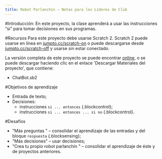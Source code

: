 ```yaml
---
title: Robot Parlanchín — Notas para los Líderes de Club
---
```


#Introducción:
En este proyecto, la clase aprenderá a usar las instrucciones “si” para tomar decisiones en sus programas.

#Recursos
Para este proyecto debe usarse Scratch 2. Scratch 2 puede usarse en línea en [jumpto.cc/scratch-on](http://jumpto.cc/scratch-on) o puede descargarse desde [jumpto.cc/scratch-off](http://jumpto.cc/scratch-off) y usarse sin estar conectado.

La versión completa de este proyecto se puede encontrar <a href="http://scratch.mit.edu/projects/26762091/#editor">online</a>, o se puede descargar haciendo clic en el enlace 'Descargar Materiales del proyecto', que contiene:

+ ChatBot.sb2

#Objetivos de aprendizaje
+ Entrada de texto;
+ Decisiones:
	+ instrucciones `si ... entonces` {.blockcontrol};
	+ instrucciones `si ... entonces ... si no` {.blockcontrol}.

#Desafíos
+ "Más preguntas " – consolidar el aprendizaje de las entradas y del bloque `respuesta` {.blocksensing};
+ "Más decisiones" – usar decisiones;
+ "Crea tu propio robot parlanchín " – consolidar el aprendizaje de éste y de proyectos anteriores.
